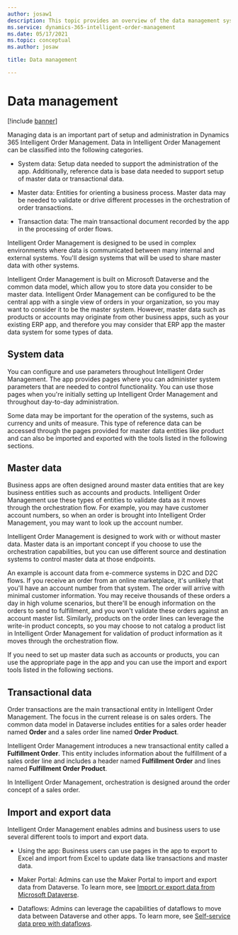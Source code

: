 ```yaml
---
author: josaw1
description: This topic provides an overview of the data management systems in Dynamics 365 Intelligent Order Management.
ms.service: dynamics-365-intelligent-order-management
ms.date: 05/17/2021
ms.topic: conceptual
ms.author: josaw

title: Data management

---
```



# Data management
[!include [banner](includes/banner.md)]




Managing data is an important part of setup and administration in Dynamics 365 Intelligent Order Management. Data in Intelligent Order Management can be classified into the following categories.

-   System data: Setup data needed to support the administration of the app. Additionally, reference data is base data needed to support setup of master data or transactional data.

-   Master data: Entities for orienting a business process. Master data may be needed to validate or drive different processes in the orchestration of order transactions.

-   Transaction data: The main transactional document recorded by the app in the processing of order flows.

Intelligent Order Management is designed to be used in complex environments where data is communicated between many internal and external systems. You'll design systems that will be used to share master data with other systems.

Intelligent Order Management is built on Microsoft Dataverse and the common data model, which allow you to store data you consider to be master data. Intelligent Order Management can be configured to be the central app with a single view of orders in your organization, so you may want to consider it to be the master system. However, master data such as products or accounts may originate from other business apps, such as your existing ERP app, and therefore you may consider that ERP app the master data system for some types of data.

## System data 

You can configure and use parameters throughout Intelligent Order Management. The app provides pages where you can administer system parameters that are needed to control functionality. You can use those pages when you're initially setting up Intelligent Order Management and throughout day-to-day administration.

Some data may be important for the operation of the systems, such as currency and units of measure. This type of reference data can be accessed through the pages provided for master data entities like product and can also be imported and exported with the tools listed in the following sections.

## Master data

Business apps are often designed around master data entities that are key business entities such as accounts and products. Intelligent Order Management use these types of entities to validate data as it moves through the orchestration flow. For example, you may have customer account numbers, so when an order is brought into Intelligent Order Management, you may want to look up the account number.

Intelligent Order Management is designed to work with or without master data. Master data is an important concept if you choose to use the orchestration capabilities, but you can use different source and destination systems to control master data at those endpoints.

An example is account data from e-commerce systems in D2C and D2C flows. If you receive an order from an online marketplace, it's unlikely that you'll have an account number from that system. The order will arrive with minimal customer information. You may receive thousands of these orders a day in high volume scenarios, but there'll be enough information on the orders to send to fulfillment, and you won't validate these orders against an account master list. Similarly, products on the order lines can leverage the write-in product concepts, so you may choose to not catalog a product list in Intelligent Order Management for validation of product information as it moves through the orchestration flow.

If you need to set up master data such as accounts or products, you can use the appropriate page in the app and you can use the import and export tools listed in the following sections.

## Transactional data

Order transactions are the main transactional entity in Intelligent Order Management. The focus in the current release is on sales orders. The common data model in Dataverse includes entities for a sales order header named **Order** and a sales order line named **Order Product**.

Intelligent Order Management introduces a new transactional entity called a **Fulfillment Order**. This entity includes information about the fulfillment of a sales order line and includes a header named **Fulfillment Order** and lines named **Fulfillment Order Product**.

In Intelligent Order Management, orchestration is designed around the order concept of a sales order.

## Import and export data

Intelligent Order Management enables admins and business users to use several different tools to import and export data.

-   Using the app: Business users can use pages in the app to export to Excel and import from Excel to update data like transactions and master data.

-   Maker Portal: Admins can use the Maker Portal to import and export data from Dataverse. To learn more, see [Import or export data from Microsoft Dataverse](/powerapps/maker/data-platform/data-platform-import-export.md).

-   Dataflows: Admins can leverage the capabilities of dataflows to move data between Dataverse and other apps. To learn more, see [Self-service data prep with dataflows](/powerapps/maker/data-platform/self-service-data-prep-with-dataflows.md).
